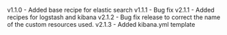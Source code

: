 v1.1.0	-	Added base recipe for elastic search
v1.1.1	-	Bug fix
v2.1.1	-	Added recipes for logstash and kibana
v2.1.2	-	Bug fix release to correct the name of the custom resources used.
v2.1.3	-	Added kibana.yml template
